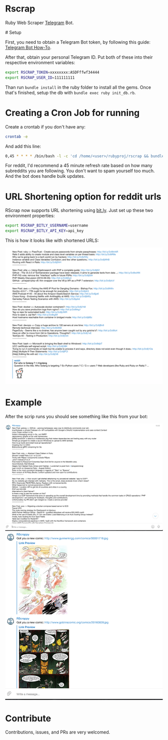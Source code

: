 # Rscrap

Ruby Web Scraper [Telegram](https://telegram.org/) Bot.

# Setup

First, you need to obtain a Telegram Bot token, by following this guide: [Telegram Bot How-To](https://core.telegram.org/bots).

After that, obtain your personal Telegram ID. Put both of these into their respective environment variables:

```bash
export RSCRAP_TOKEN=xxxxxxxx:ASDFffwf34444
export RSCRAP_USER_ID=111111111
```

Than run `bundle install` in the ruby folder to install all the gems. Once that's finished, setup the db with `bundle exec ruby init_db.rb`.

# Creating a Cron Job for running

Create a crontab if you don't have any:
```bash
crontab -e
```

And add this line:

```bash
0,45 * * * * /bin/bash -l -c 'cd /home/<user>/rubyproj/rscrap && bundle exec ruby scripts/reddit.rb'
```

For reddit, I'd recommend a 45 minute refresh rate based on how many subreddits you are following. You don't want to spam yourself too much. And the bot does handle bulk updates.

# URL Shortening option for reddit urls

RScrap now supports URL shortening using [bit.ly](https://bit.ly). Just set up these two environment properties:

```bash
export RSCRAP_BITLY_USERNAME=username
export RSCRAP_BITLY_API_KEY=api_key
```

This is how it looks like with shortened URLS:

![shorten](shorten.png)

# Example

After the scrip runs you should see something like this from your bot:

![rscrap1](rscrap1.png)
![rscrap2](rscrap2.png)


# Contribute

Contributions, issues, and PRs are very welcomed.
